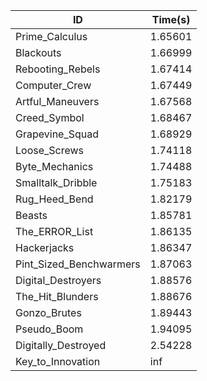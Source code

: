 |ID|Time(s)|
|-|-|
|Prime_Calculus|1.65601|
|Blackouts|1.66999|
|Rebooting_Rebels|1.67414|
|Computer_Crew|1.67449|
|Artful_Maneuvers|1.67568|
|Creed_Symbol|1.68467|
|Grapevine_Squad|1.68929|
|Loose_Screws|1.74118|
|Byte_Mechanics|1.74488|
|Smalltalk_Dribble|1.75183|
|Rug_Heed_Bend|1.82179|
|Beasts|1.85781|
|The_ERROR_List|1.86135|
|Hackerjacks|1.86347|
|Pint_Sized_Benchwarmers|1.87063|
|Digital_Destroyers|1.88576|
|The_Hit_Blunders|1.88676|
|Gonzo_Brutes|1.89443|
|Pseudo_Boom|1.94095|
|Digitally_Destroyed|2.54228|
|Key_to_Innovation|inf|
